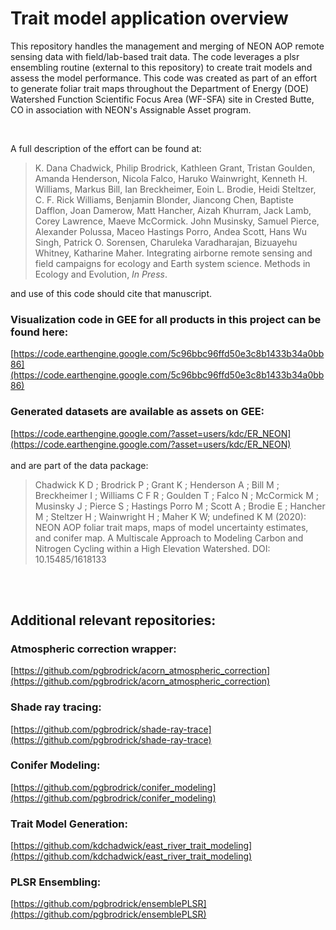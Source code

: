 # Trait model application overview 


<p>This repository handles the management and merging of NEON AOP remote sensing data with field/lab-based trait data.
The code leverages a plsr ensembling routine (external to this repository) to create trait models and assess the
model performance. This code was created as part of an effort to generate foliar trait maps throughout the Department of Energy (DOE) Watershed Function Scientific Focus Area (WF-SFA) site in Crested Butte, CO in association with NEON's Assignable Asset program.</p><br>

A full description of the effort can be found at:

> K. Dana Chadwick, Philip Brodrick, Kathleen Grant, Tristan Goulden, Amanda Henderson, Nicola Falco, Haruko Wainwright, Kenneth H. Williams, Markus Bill, Ian Breckheimer, Eoin L. Brodie, Heidi Steltzer, C. F. Rick Williams, Benjamin Blonder, Jiancong Chen, Baptiste Dafflon, Joan Damerow, Matt Hancher, Aizah Khurram, Jack Lamb, Corey Lawrence, Maeve McCormick. John Musinsky, Samuel Pierce, Alexander Polussa, Maceo Hastings Porro, Andea Scott, Hans Wu Singh, Patrick O. Sorensen, Charuleka Varadharajan, Bizuayehu Whitney, Katharine Maher. Integrating airborne remote sensing and field campaigns for ecology and Earth system science. Methods in Ecology and Evolution, <i>In Press</i>.

and use of this code should cite that manuscript.

### Visualization code in GEE for all products in this project can be found here: 
[https://code.earthengine.google.com/5c96bbc96ffd50e3c8b1433b34a0bb86](https://code.earthengine.google.com/5c96bbc96ffd50e3c8b1433b34a0bb86)
<br>

### Generated datasets are available as assets on GEE: 
[https://code.earthengine.google.com/?asset=users/kdc/ER_NEON](https://code.earthengine.google.com/?asset=users/kdc/ER_NEON) <br>
<br> 
and are part of the data package: 
> Chadwick K D ; Brodrick P ; Grant K ; Henderson A ; Bill M ; Breckheimer I ; Williams C F R ; Goulden T ; Falco N ; McCormick M ; Musinsky J ; Pierce S ; Hastings Porro M ; Scott A ; Brodie E ; Hancher M ; Steltzer H ; Wainwright H ; Maher K W; undefined K M (2020): NEON AOP foliar trait maps, maps of model uncertainty estimates, and conifer map. A Multiscale Approach to Modeling Carbon and Nitrogen Cycling within a High Elevation Watershed. DOI: 10.15485/1618133
<br>
<br>

## Additional relevant repositories:

### Atmospheric correction wrapper: 
[https://github.com/pgbrodrick/acorn_atmospheric_correction](https://github.com/pgbrodrick/acorn_atmospheric_correction)

### Shade ray tracing: 
[https://github.com/pgbrodrick/shade-ray-trace](https://github.com/pgbrodrick/shade-ray-trace)

### Conifer Modeling:
[https://github.com/pgbrodrick/conifer_modeling](https://github.com/pgbrodrick/conifer_modeling)

### Trait Model Generation:
[https://github.com/kdchadwick/east_river_trait_modeling](https://github.com/kdchadwick/east_river_trait_modeling)

### PLSR Ensembling:
[https://github.com/pgbrodrick/ensemblePLSR](https://github.com/pgbrodrick/ensemblePLSR)

